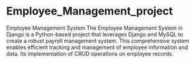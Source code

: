 # Employee_Management_project
Employee Management System The Employee Management System in Django is a Python-based project that leverages Django and MySQL to create a robust payroll management system. This comprehensive system enables efficient tracking and management of employee information and data. Its implementation of CRUD operations on employee records.

